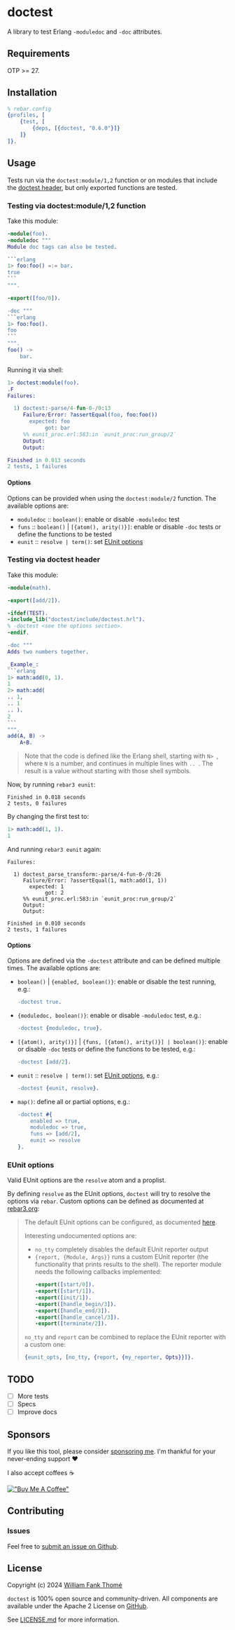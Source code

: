 # doctest

A library to test Erlang `-moduledoc` and `-doc` attributes.

## Requirements

OTP >= 27.

## Installation

```erlang
% rebar.config
{profiles, [
    {test, [
        {deps, [{doctest, "0.6.0"}]}
    ]}
]}.
```

## Usage

Tests run via the `doctest:module/1,2` function or on modules that include the [doctest header](/include/doctest.hrl), but only exported functions are tested.

### Testing via doctest:module/1,2 function

Take this module:
````erlang
-module(foo).
-moduledoc """
Module doc tags can also be tested.

```erlang
1> foo:foo() =:= bar.
true
```
""".

-export([foo/0]).

-doc """
```erlang
1> foo:foo().
foo
```
""".
foo() ->
    bar.
````

Running it via shell:
```erlang
1> doctest:module(foo).
.F
Failures:

  1) doctest:-parse/4-fun-0-/0:13
     Failure/Error: ?assertEqual(foo, foo:foo())
       expected: foo
            got: bar
     %% eunit_proc.erl:583:in `eunit_proc:run_group/2`
     Output:
     Output:

Finished in 0.013 seconds
2 tests, 1 failures
```

#### Options

Options can be provided when using the `doctest:module/2` function. The available options are:
- `moduledoc` :: `boolean()`: enable or disable `-moduledoc` test
- `funs` :: `boolean()` | `[{atom(), arity()}]`: enable or disable `-doc` tests or define the functions to be tested
- `eunit` :: `resolve | term()`: set [EUnit options](#eunit-options)

### Testing via doctest header

Take this module:
````erlang
-module(math).

-export([add/2]).

-ifdef(TEST).
-include_lib("doctest/include/doctest.hrl").
% -doctest <see the options section>.
-endif.

-doc """
Adds two numbers together.

_Example_:
```erlang
1> math:add(0, 1).
1
2> math:add(
.. 1,
.. 1
.. ).
2
```
""".
add(A, B) ->
    A+B.
````

> Note that the code is defined like the Erlang shell, starting with `N> `, where `N` is a number, and continues in multiple lines with `.. `. The result is a value without starting with those shell symbols.

Now, by running `rebar3 eunit`:
```shell
Finished in 0.018 seconds
2 tests, 0 failures
```

By changing the first test to:
```erlang
1> math:add(1, 1).
1
```

And running `rebar3 eunit` again:
```shell
Failures:

  1) doctest_parse_transform:-parse/4-fun-0-/0:26
     Failure/Error: ?assertEqual(1, math:add(1, 1))
       expected: 1
            got: 2
     %% eunit_proc.erl:583:in `eunit_proc:run_group/2`
     Output:
     Output:

Finished in 0.010 seconds
2 tests, 1 failures
```

#### Options

Options are defined via the `-doctest` attribute and can be defined multiple times. The available options are:
- `boolean()` | `{enabled, boolean()}`: enable or disable the test running, e.g.:
  ```erlang
  -doctest true.
  ```
- `{moduledoc, boolean()}`: enable or disable `-moduledoc` test, e.g.:
  ```erlang
  -doctest {moduledoc, true}.
  ```
- `[{atom(), arity()}]` | `{funs, [{atom(), arity()}] | boolean()}`: enable or disable `-doc` tests or define the functions to be tested, e.g.:
  ```erlang
  -doctest [add/2].
  ```
- `eunit` :: `resolve | term()`: set [EUnit options](#eunit-options), e.g.:
  ```erlang
  -doctest {eunit, resolve}.
  ```
- `map()`: define all or partial options, e.g.:
  ```erlang
  -doctest #{
      enabled => true,
      moduledoc => true,
      funs => [add/2],
      eunit => resolve
  }.
  ```

### EUnit options

Valid EUnit options are the `resolve` atom and a proplist.

By defining `resolve` as the EUnit options, `doctest` will try to resolve the options via `rebar`. Custom options can be defined as documented at [rebar3.org](https://rebar3.org/docs/testing/eunit/#eunit_opts):

> The default EUnit options can be configured, as documented [here](https://www.erlang.org/doc/man/eunit.html#test-2).
>
> Interesting undocumented options are:
>
> - `no_tty` completely disables the default EUnit reporter output
> - `{report, {Module, Args}}` runs a custom EUnit reporter (the functionality that prints results to the shell). The reporter module needs the following callbacks implemented:
>   ```erlang
>   -export([start/0]).
>   -export([start/1]).
>   -export([init/1]).
>   -export([handle_begin/3]).
>   -export([handle_end/3]).
>   -export([handle_cancel/3]).
>   -export([terminate/2]).
>   ```
>
> `no_tty` and `report` can be combined to replace the EUnit reporter with a custom one:
> ```erlang
> {eunit_opts, [no_tty, {report, {my_reporter, Opts}}]}.
> ```

## TODO

- [ ] More tests
- [ ] Specs
- [ ] Improve docs

## Sponsors

If you like this tool, please consider [sponsoring me](https://github.com/sponsors/williamthome).
I'm thankful for your never-ending support :heart:

I also accept coffees :coffee:

[!["Buy Me A Coffee"](https://www.buymeacoffee.com/assets/img/custom_images/orange_img.png)](https://www.buymeacoffee.com/williamthome)

## Contributing

### Issues

Feel free to [submit an issue on Github](https://github.com/williamthome/doctest/issues/new).

## License

Copyright (c) 2024 [William Fank Thomé](https://github.com/williamthome)

`doctest` is 100% open source and community-driven. All components are available under the Apache 2 License on [GitHub](https://github.com/williamthome/doctest).

See [LICENSE.md](LICENSE.md) for more information.
